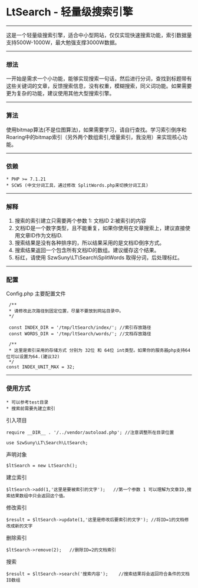 # LtSearch - 轻量级搜索引擎
------
这是一个轻量级搜索引擎，适合中小型网站，仅仅实现快速搜索功能，索引数据量支持500W-1000W，最大勉强支撑3000W数据。

------
### 想法

一开始是需求一个小功能，能够实现搜索一句话，然后进行分词，查找到标题带有这些关键词的文章，反馈搜索信息，没有权重，模糊搜索，同义词功能。如果需要更为复杂的功能，建议使用其他大型搜索引擎。

------
### 算法

使用bitmap算法(不是位图算法)，如果需要学习，请自行查找。学习<Elasticsearch>索引倒序和Roaring中的bitmap索引（另外两个数组索引,增量索引，我没用）来实现核心功能。

------
### 依赖

    * PHP >= 7.1.21
    * SCWS (中文分词工具，通过修改 SplitWords.php来切换分词工具)

------
### 解释

1. 搜索的索引建立只需要两个参数 1: 文档ID 2:被索引的内容
2. 文档ID是一个数字类型，且不能重复，如果你使用在文章搜索上，建议直接使用文章ID作为文档ID.
3. 搜索结果是没有各种排序的，所以结果采用的是文档ID倒序方式。
4. 搜索结果返回一个包含所有文档ID的数组。建议缓存这个结果。
5. 标红，请使用 SzwSuny\LT\Search\SplitWords 取得分词，后处理标红。

------

### 配置

Config.php 主要配置文件

     /**
     * 请修改此次路径到固定位置，尽量不要放到网站目录中。
     */

     const INDEX_DIR = '/tmp/ltSearch/index/'; //索引存放路径
     const WORDS_DIR = '/tmp/ltSearch/words/'; //文档存放路径

     /**
     * 这里是索引采用的存储方式 分别为 32位 和 64位 int类型。如果你的服务器php支持64位可以设置为64.(建议32)
     */
    const INDEX_UNIT_MAX = 32;

------
### 使用方式 

    * 可以参考test目录
    * 搜索前需要先建立索引

引入项目

    require __DIR__ . '/../vendor/autoload.php'; //注意调整所在目录位置

    use SzwSuny\LT\Search\LtSearch;

声明对象

    $ltSearch = new LtSearch();

建立索引

    $ltSearch->add(1,'这里是要被索引的文字');   //第一个参数 1 可以理解为文章ID,搜索结果数组中只会返回这个值。

修改索引

    $result = $ltSearch->update(1,'这里是修改后要索引的文字'); //将ID=1的文档修改成新的文字

删除索引

    $ltSearch->remove(2);   //删除ID=2的文档索引

搜索

    $result = $ltSearch->search('搜索内容');    //搜索结果将会返回符合条件的文档ID数组
